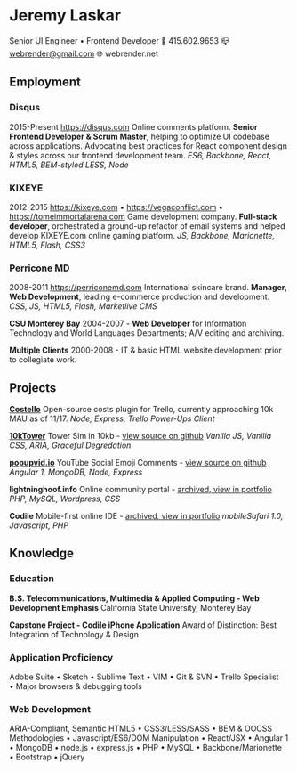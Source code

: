 Jeremy Laskar
=============
Senior UI Engineer • Frontend Developer
📱 415.602.9653
📪 webrender@gmail.com
🌐 webrender.net

Employment
----------
### Disqus
2015-Present
https://disqus.com
Online comments platform. __Senior Frontend Developer & Scrum Master__, helping to optimize UI codebase across applications. Advocating best practices for React component design & styles across our frontend development team.
_ES6, Backbone, React, HTML5, BEM-styled LESS, Node_

### KIXEYE
2012-2015
https://kixeye.com • https://vegaconflict.com • https://tomeimmortalarena.com
Game development company. __Full-stack developer__, orchestrated a ground-up refactor of email systems and helped develop KIXEYE.com online gaming platform.
_JS, Backbone, Marionette, HTML5, Flash, CSS3_

### Perricone MD
2008-2011
https://perriconemd.com
International skincare brand. __Manager, Web Development__, leading e-commerce production and development.
_CSS, JS, HTML5, Flash, Marketlive CMS_

__CSU Monterey Bay__
2004-2007 - __Web Developer__ for Information Technology and World Languages Departments; A/V editing and archiving.

__Multiple Clients__
2000-2008 - IT & basic HTML website development prior to collegiate work.

Projects
--------
__[Costello](https://info.trello.com/power-ups/costello)__
Open-source costs plugin for Trello, currently approaching 10k MAU as of 11/17.
_Node, Express, Trello Power-Ups Client_

__[10kTower](https://10ktower.webrender.net)__
Tower Sim in 10kb - [view source on github](https://github.com/webrender/10ktower)
_Vanilla JS, Vanilla CSS, ARIA, Graceful Degredation_

__[popupvid.io](https://popupvid.io)__
YouTube Social Emoji Comments - [view source on github](https://github.com/webrender/popupvid.io)
_Angular 1, MongoDB, Node, Express_

__lightninghoof.info__
Online community portal - [archived, view in portfolio](https://webrender.github.io/2011/01/01/wow-community-websites-source-code-available-upon.html)
_PHP, MySQL, Wordpress, CSS_

__Codile__
Mobile-first online IDE - [archived, view in portfolio](https://webrender.github.io/2008/07/01/codile-mobile-ide-source-code-available-upon.html)
_mobileSafari 1.0, Javascript, PHP_

Knowledge
---------
### Education
__B.S. Telecommunications, Multimedia & Applied Computing - Web Development Emphasis__
California State University, Monterey Bay

__Capstone Project - Codile iPhone Application__
Award of Distinction: Best Integration of Technology & Design

### Application Proficiency
Adobe Suite • Sketch • Sublime Text • VIM • Git & SVN • Trello Specialist • Major browsers & debugging tools

### Web Development
ARIA-Compliant, Semantic HTML5 • CSS3/LESS/SASS • BEM & OOCSS Methodologies • Javascript/ES6/DOM Manipulation • React/JSX • Angular 1 • MongoDB • node.js • express.js • PHP • MySQL • Backbone/Marionette • Bootstrap • jQuery
